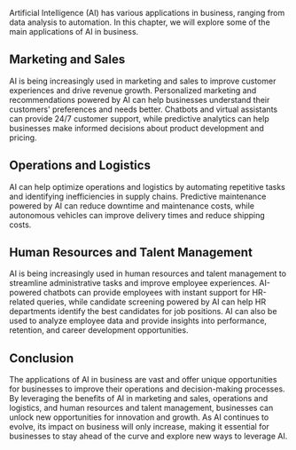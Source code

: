 
Artificial Intelligence (AI) has various applications in business, ranging from data analysis to automation. In this chapter, we will explore some of the main applications of AI in business.

Marketing and Sales
-------------------

AI is being increasingly used in marketing and sales to improve customer experiences and drive revenue growth. Personalized marketing and recommendations powered by AI can help businesses understand their customers' preferences and needs better. Chatbots and virtual assistants can provide 24/7 customer support, while predictive analytics can help businesses make informed decisions about product development and pricing.

Operations and Logistics
------------------------

AI can help optimize operations and logistics by automating repetitive tasks and identifying inefficiencies in supply chains. Predictive maintenance powered by AI can reduce downtime and maintenance costs, while autonomous vehicles can improve delivery times and reduce shipping costs.

Human Resources and Talent Management
-------------------------------------

AI is being increasingly used in human resources and talent management to streamline administrative tasks and improve employee experiences. AI-powered chatbots can provide employees with instant support for HR-related queries, while candidate screening powered by AI can help HR departments identify the best candidates for job positions. AI can also be used to analyze employee data and provide insights into performance, retention, and career development opportunities.

Conclusion
----------

The applications of AI in business are vast and offer unique opportunities for businesses to improve their operations and decision-making processes. By leveraging the benefits of AI in marketing and sales, operations and logistics, and human resources and talent management, businesses can unlock new opportunities for innovation and growth. As AI continues to evolve, its impact on business will only increase, making it essential for businesses to stay ahead of the curve and explore new ways to leverage AI.

